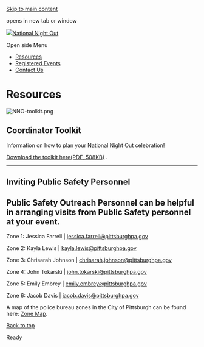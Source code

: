 [Skip to main content](https://www.pittsburghpa.gov/Safety/Public-Safety/National-Night-Out/Resources#main-content)

opens in new tab or window

[![](https://www.pittsburghpa.gov/files/ocwebsite/b872ed26-da4d-4ca4-8f87-f7f8d5032723/2025-color-logo.png?w=175)National Night Out](https://www.pittsburghpa.gov/Safety/Public-Safety/National-Night-Out)

Open side Menu

- [Resources](https://www.pittsburghpa.gov/Safety/Public-Safety/National-Night-Out/Resources)
- [Registered Events](https://www.pittsburghpa.gov/Safety/Public-Safety/National-Night-Out/Registered-Events)
- [Contact Us](https://www.pittsburghpa.gov/Safety/Public-Safety/National-Night-Out/Contact-Us)

# Resources

![NNO-toolkit.png](https://www.pittsburghpa.gov/files/assets/city/v/3/public-safety/nno/images/national-night-out.png?w=150&h=194)

## Coordinator Toolkit

Information on how to plan your National Night Out celebration!

[Download the toolkit here(PDF, 508KB)](https://www.pittsburghpa.gov/files/assets/city/v/1/public-safety/nno/documents/21147_nno_coordinator_toolkit.pdf "21147_NNO_Coordinator_Toolkit.pdf") .

* * *

## Inviting Public Safety Personnel

## Public Safety Outreach Personnel can be helpful in arranging visits from Public Safety personnel at your event.

Zone 1: Jessica Farrell \| [jessica.farrell@pittsburghpa.gov](mailto:jessica.farrell@pittsburghpa.gov)

Zone 2: Kayla Lewis \| [kayla.lewis@pittsburghpa.gov](mailto:kayla.lewis@pittsburghpa.gov)

Zone 3: Chrisarah Johnson \| [chrisarah.johnson@pittsburghpa.gov](mailto:chisarah.johnson@pittsburghp.gov)

Zone 4: John Tokarski \| [john.tokarski@pittsburghpa.gov](mailto:john.tokarski@pittsburghpa.gov)

Zone 5: Emily Embrey \| [emily.embrey@pittsburghpa.gov](mailto:emily.embrey@pittsburghpa.gov)

Zone 6: Jacob Davis \| [jacob.davis@pittsburghpa.gov](mailto:jacob.davis@pittsburghpa.gov)

A map of the police bureau zones in the City of Pittsburgh can be found here: [Zone Map](https://pittsburghpa.gov/police/police-zone-maps).

[Back to top](https://www.pittsburghpa.gov/Safety/Public-Safety/National-Night-Out/Resources#body-top)

Ready
